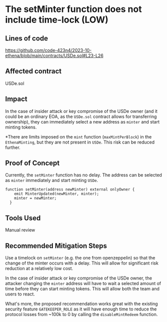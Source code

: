 # The setMinter function does not include time-lock (LOW)

## Lines of code
https://github.com/code-423n4/2023-10-ethena/blob/main/contracts/USDe.sol#L23-L26 

## Affected contract
USDe.sol

## Impact
In the case of insider attack or key compromise of the USDe owner (and it could be an ordinary EOA, as the `USDe.sol` contract allows for transferring ownership), they can immediately select a new address as `minter` and start minting tokens.

*There are limits imposed on the `mint` function (`maxMintPerBlock`) in the `EthenaMinting`, but they are not present in `USDe`. This risk can be reduced further.

## Proof of Concept
Currently, the `setMinter` function has no delay. The address can be selected as `minter` immediately and start minting `USDe`.

```solidity
function setMinter(address newMinter) external onlyOwner {
    emit MinterUpdated(newMinter, minter);
    minter = newMinter;
  }
```

## Tools Used
Manual review

## Recommended Mitigation Steps

Use a timelock on `setMinter` (e.g. the one from openzeppelin) so that the change of the minter occurs with a delay. This will allow for significant risk reduction at a relatively low cost. 

In the case of insider attack or key compromise of the USDe owner, the attacker changing the `minter` address will have to wait a selected amount of time before they can start minting tokens. This will allow both the team and users to react.

What's more, the proposed recommendation works great with the existing security feature `GATEKEEPER_ROLE` as it will have enough time to reduce the protocol losses from ~100k to 0 by calling the `disableMintRedeem` function.
